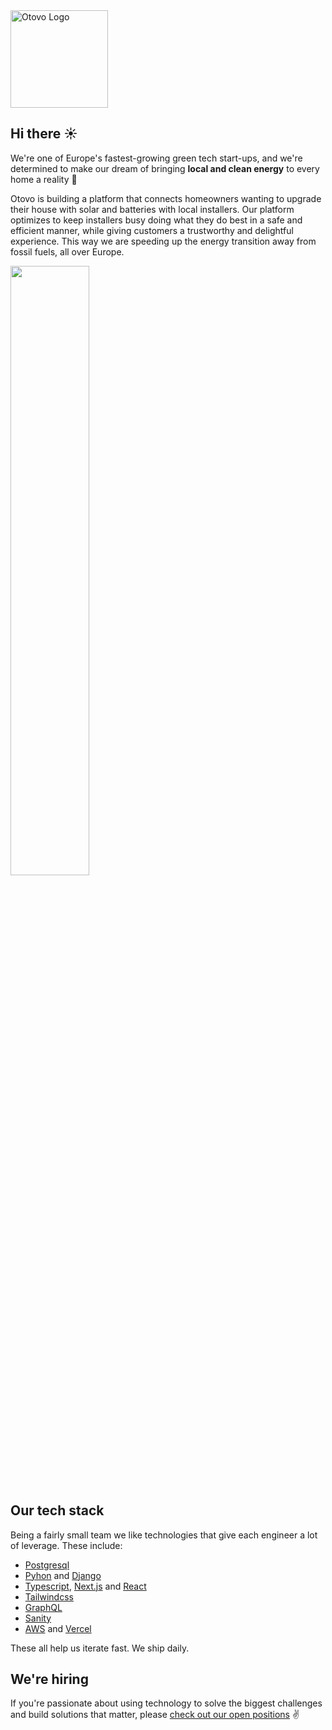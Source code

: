 <picture>
  <source media="(prefers-color-scheme: dark)" srcset="https://user-images.githubusercontent.com/2470775/197496099-bc7bfa45-e329-483d-90d5-b48b98f814d7.png">
  <source media="(prefers-color-scheme: light)" srcset="https://user-images.githubusercontent.com/2470775/197496093-5541b09f-74f2-4ebb-b5c0-b63182dda772.png">
  <img src="https://user-images.githubusercontent.com/2470775/197496093-5541b09f-74f2-4ebb-b5c0-b63182dda772.png" width="156" alt="Otovo Logo" />
</picture>


## Hi there ☀️

We're one of Europe's fastest-growing green tech start-ups, and we're determined to make our dream of bringing **local and clean energy** to every home a reality 🌱

Otovo is building a platform that connects homeowners wanting to upgrade their house with solar and batteries with local installers. Our platform optimizes to keep installers busy doing what they do best in a safe and efficient manner, while giving customers a trustworthy and delightful experience. This way we are speeding up the energy transition away from fossil fuels, all over Europe.

<img src="https://www.otovo.com/images/map-2022.svg" width="50%" />


## Our tech stack

Being a fairly small team we like technologies that give each engineer a lot of leverage. These include:

- [Postgresql](https://www.postgresql.org/)
- [Pyhon](https://www.python.org/) and [Django](https://www.djangoproject.com/)
- [Typescript](https://www.typescriptlang.org/), [Next.js](https://nextjs.org/) and [React](https://reactjs.org/)
- [Tailwindcss](https://tailwindcss.com/)
- [GraphQL](https://graphql.org/)
- [Sanity](https://www.sanity.io/)
- [AWS](https://aws.amazon.com/) and [Vercel](https://vercel.com/)

These all help us iterate fast. We ship daily.


## We're hiring

If you're passionate about using technology to solve the biggest challenges and build solutions that matter, please [check out our open positions](https://careers.otovo.com/) ✌️
